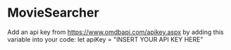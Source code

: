 # MovieSearcher
Add an api key from https://www.omdbapi.com/apikey.aspx by adding this variable into your code: let apiKey = "INSERT YOUR API KEY HERE"
